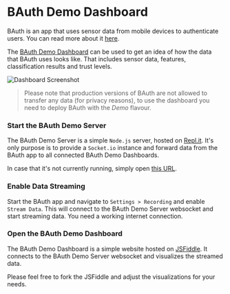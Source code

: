 # BAuth Demo Dashboard

BAuth is an app that uses sensor data from mobile devices to authenticate users. You can read more about it [here](https://www.nexenio.com/bauth).

The [BAuth Demo Dashboard](https://nexenio.github.io/BAuth-Demo-Dashboard/) can be used to get an idea of how the data that BAuth uses looks like. That includes sensor data, features, classification results and trust levels.

![Dashboard Screenshot](https://raw.githubusercontent.com/neXenio/BAuth-Demo-Dashboard/master/media/dashboard-screenshot.jpg)

> Please note that production versions of BAuth are not allowed to transfer any data (for privacy reasons), to use the dashboard you need to deploy BAuth with the *Demo* flavour.

### Start the BAuth Demo Server

The BAuth Demo Server is a simple `Node.js` server, hosted on [Repl.it](https://repl.it/@Steppschuh/BAuth-Demo-Server). It's only purpose is to provide a `Socket.io` instance and forward data from the BAuth app to all connected BAuth Demo Dashboards.

In case that it's not currently running, simply open [this URL](https://repl.it/@Steppschuh/BAuth-Demo-Server).

### Enable Data Streaming

Start the BAuth app and navigate to `Settings > Recording` and enable `Stream Data`. This will connect to the BAuth Demo Server websocket and start streaming data. You need a working internet connection.

### Open the BAuth Demo Dashboard

The BAuth Demo Dashboard is a simple website hosted on [JSFiddle](https://jsfiddle.net/Steppschuh/3r8e2zmh/). It connects to the BAuth Demo Server websocket and visualizes the streamed data.

Please feel free to fork the JSFiddle and adjust the visualizations for your needs.

